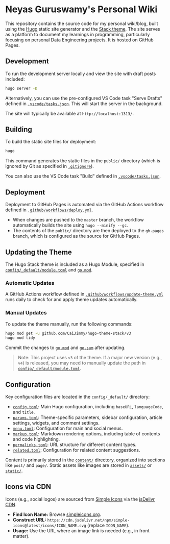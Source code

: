 # Neyas Guruswamy's Personal Wiki

This repository contains the source code for my personal wiki/blog, built using the [Hugo](https://gohugo.io/) static site generator and the [Stack theme](https://github.com/CaiJimmy/hugo-theme-stack). The site serves as a platform to document my learnings in programming, particularly focusing on personal Data Engineering projects. It is hosted on GitHub Pages.

## Development

To run the development server locally and view the site with draft posts included:

```bash
hugo server -D
```

Alternatively, you can use the pre-configured VS Code task "Serve Drafts" defined in [`.vscode/tasks.json`](.vscode/tasks.json). This will start the server in the background.

The site will typically be available at `http://localhost:1313/`.

## Building

To build the static site files for deployment:

```bash
hugo
```

This command generates the static files in the `public/` directory (which is ignored by Git as specified in [`.gitignore`](.gitignore)).

You can also use the VS Code task "Build" defined in [`.vscode/tasks.json`](.vscode/tasks.json).

## Deployment

Deployment to GitHub Pages is automated via the GitHub Actions workflow defined in [`.github/workflows/deploy.yml`](.github/workflows/deploy.yml).

-   When changes are pushed to the `master` branch, the workflow automatically builds the site using `hugo --minify --gc`.
-   The contents of the `public/` directory are then deployed to the `gh-pages` branch, which is configured as the source for GitHub Pages.

## Updating the Theme

The Hugo Stack theme is included as a Hugo Module, specified in [`config/_default/module.toml`](config/_default/module.toml) and [`go.mod`](go.mod).

### Automatic Updates

A GitHub Actions workflow defined in [`.github/workflows/update-theme.yml`](.github/workflows/update-theme.yml) runs daily to check for and apply theme updates automatically.

### Manual Updates

To update the theme manually, run the following commands:

```bash
hugo mod get -u github.com/CaiJimmy/hugo-theme-stack/v3
hugo mod tidy
```

Commit the changes to [`go.mod`](go.mod) and [`go.sum`](go.sum) after updating.

> Note: This project uses `v3` of the theme. If a major new version (e.g., `v4`) is released, you may need to manually update the path in [`config/_default/module.toml`](config/_default/module.toml).

## Configuration

Key configuration files are located in the `config/_default/` directory:

*   [`config.toml`](config/_default/config.toml): Main Hugo configuration, including `baseURL`, `languageCode`, and `title`.
*   [`params.toml`](config/_default/params.toml): Theme-specific parameters, sidebar configuration, article settings, widgets, and comment settings.
*   [`menu.toml`](config/_default/menu.toml): Configuration for main and social menus.
*   [`markup.toml`](config/_default/markup.toml): Markdown rendering options, including table of contents and code highlighting.
*   [`permalinks.toml`](config/_default/permalinks.toml): URL structure for different content types.
*   [`related.toml`](config/_default/related.toml): Configuration for related content suggestions.

Content is primarily stored in the [`content/`](content/) directory, organized into sections like `post/` and `page/`. Static assets like images are stored in [`assets/`](assets/) or [`static/`](static/).

## Icons via CDN

Icons (e.g., social logos) are sourced from [Simple Icons](https://simpleicons.org/) via the [jsDelivr CDN](https://www.jsdelivr.com/).

-   **Find Icon Name:** Browse [simpleicons.org](https://simpleicons.org/).
-   **Construct URL:** `https://cdn.jsdelivr.net/npm/simple-icons@latest/icons/ICON_NAME.svg` (replace `ICON_NAME`).
-   **Usage:** Use the URL where an image link is needed (e.g., in front matter).